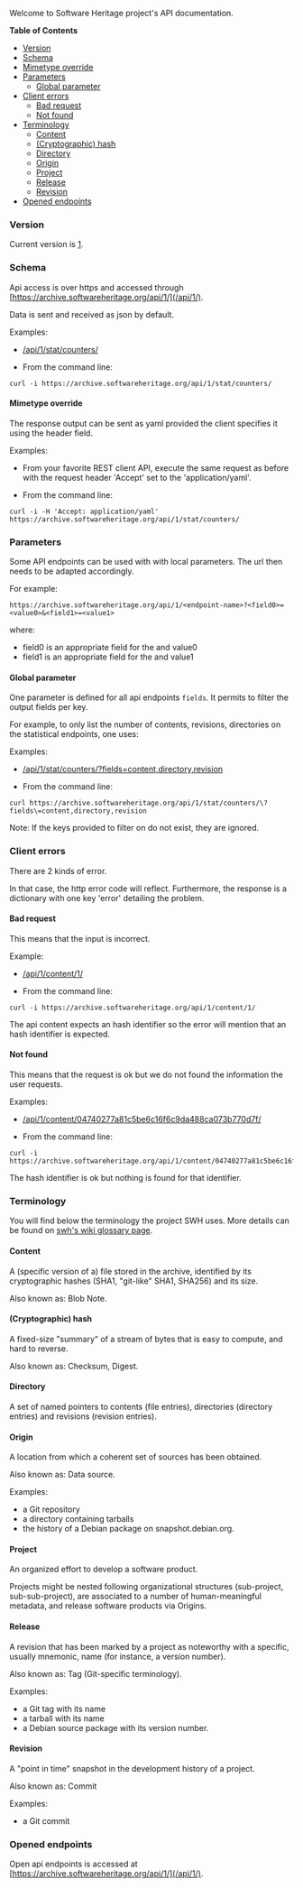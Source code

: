 Welcome to Software Heritage project's API documentation.

<!-- markdown-toc start - Don't edit this section. Run M-x markdown-toc-generate-toc again -->
**Table of Contents**

- [Version](#version)
- [Schema](#schema)
- [Mimetype override](#mimetype-override)
- [Parameters](#parameters)
    - [Global parameter](#global-parameter)
- [Client errors](#client-errors)
    - [Bad request](#bad-request)
    - [Not found](#not-found)
- [Terminology](#terminology)
    - [Content](#content)
    - [(Cryptographic) hash](#cryptographic-hash)
    - [Directory](#directory)
    - [Origin](#origin)
    - [Project](#project)
    - [Release](#release)
    - [Revision](#revision)
- [Opened endpoints](#opened-endpoints)

<!-- markdown-toc end -->


### Version

Current version is [1](/api/1/).

### Schema

Api access is over https and accessed through [https://archive.softwareheritage.org/api/1/](/api/1/).

Data is sent and received as json by default.

Examples:

- [/api/1/stat/counters/](/api/1/stat/counters/)

- From the command line:

``` shell
curl -i https://archive.softwareheritage.org/api/1/stat/counters/
```


#### Mimetype override

The response output can be sent as yaml provided the client specifies
it using the header field.

Examples:

- From your favorite REST client API, execute the same request as
  before with the request header 'Accept' set to the
  'application/yaml'.

- From the command line:
``` shell
curl -i -H 'Accept: application/yaml' https://archive.softwareheritage.org/api/1/stat/counters/
```

### Parameters

Some API endpoints can be used with with local parameters. The url
then needs to be adapted accordingly.

For example:

``` text
https://archive.softwareheritage.org/api/1/<endpoint-name>?<field0>=<value0>&<field1>=<value1>
```

where:

- field0 is an appropriate field for the <endpoint-name> and value0
- field1 is an appropriate field for the <endpoint-name> and value1

#### Global parameter

One parameter is defined for all api endpoints `fields`.  It permits
to filter the output fields per key.

For example, to only list the number of contents, revisions,
directories on the statistical endpoints, one uses:

Examples:

- [/api/1/stat/counters/\?fields\=content,directory,revision](/api/1/stat/counters/?fields=content,directory,revision)

- From the command line:
``` shell
curl https://archive.softwareheritage.org/api/1/stat/counters/\?fields\=content,directory,revision
```

Note: If the keys provided to filter on do not exist, they are
ignored.

### Client errors

There are 2 kinds of error.

In that case, the http error code will reflect.  Furthermore, the
response is a dictionary with one key 'error' detailing the problem.

#### Bad request

This means that the input is incorrect.

Example:

- [/api/1/content/1/](/api/1/content/1/)

- From the command line:
``` shell
curl -i https://archive.softwareheritage.org/api/1/content/1/
```

The api content expects an hash identifier so the error will mention
that an hash identifier is expected.

#### Not found

This means that the request is ok but we do not found the information
the user requests.

Examples:

- [/api/1/content/04740277a81c5be6c16f6c9da488ca073b770d7f/](/api/1/content/04740277a81c5be6c16f6c9da488ca073b770d7f/)

- From the command line:
``` shell
curl -i https://archive.softwareheritage.org/api/1/content/04740277a81c5be6c16f6c9da488ca073b770d7f/
```

The hash identifier is ok but nothing is found for that identifier.

### Terminology

You will find below the terminology the project SWH uses.
More details can be found
on
[swh's wiki glossary page](https://wiki.softwareheritage.org/index.php?title=Glossary).

#### Content

A (specific version of a) file stored in the archive, identified by
its cryptographic hashes (SHA1, "git-like" SHA1, SHA256) and its size.

Also known as: Blob Note.

#### (Cryptographic) hash

A fixed-size "summary" of a stream of bytes that is easy to compute,
and hard to reverse.

Also known as: Checksum, Digest.

#### Directory

A set of named pointers to contents (file entries), directories
(directory entries) and revisions (revision entries).

#### Origin

A location from which a coherent set of sources has been obtained.

Also known as: Data source.

Examples:

- a Git repository
- a directory containing tarballs
- the history of a Debian package on snapshot.debian.org.

#### Project

An organized effort to develop a software product.

Projects might be nested following organizational structures
(sub-project, sub-sub-project), are associated to a number of
human-meaningful metadata, and release software products via Origins.

#### Release

A revision that has been marked by a project as noteworthy with a
specific, usually mnemonic, name (for instance, a version number).

Also known as: Tag (Git-specific terminology).

Examples:

- a Git tag with its name
- a tarball with its name
- a Debian source package with its version number.

#### Revision

A "point in time" snapshot in the development history of a project.

Also known as: Commit

Examples:

- a Git commit

### Opened endpoints

Open api endpoints is accessed at [https://archive.softwareheritage.org/api/1/](/api/1/).

